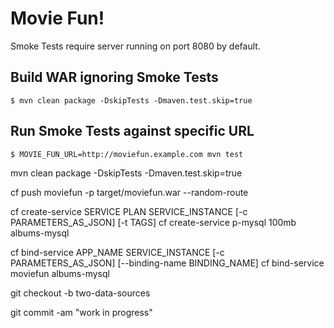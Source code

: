 # Movie Fun!

Smoke Tests require server running on port 8080 by default.

## Build WAR ignoring Smoke Tests

```
$ mvn clean package -DskipTests -Dmaven.test.skip=true
```

## Run Smoke Tests against specific URL

```
$ MOVIE_FUN_URL=http://moviefun.example.com mvn test
```


mvn clean package -DskipTests -Dmaven.test.skip=true

cf push moviefun -p target/moviefun.war --random-route

cf create-service SERVICE PLAN SERVICE_INSTANCE [-c PARAMETERS_AS_JSON] [-t TAGS]
cf create-service p-mysql 100mb albums-mysql

cf bind-service APP_NAME SERVICE_INSTANCE [-c PARAMETERS_AS_JSON] [--binding-name BINDING_NAME]
cf bind-service moviefun albums-mysql

git checkout -b two-data-sources

git commit -am "work in progress"
